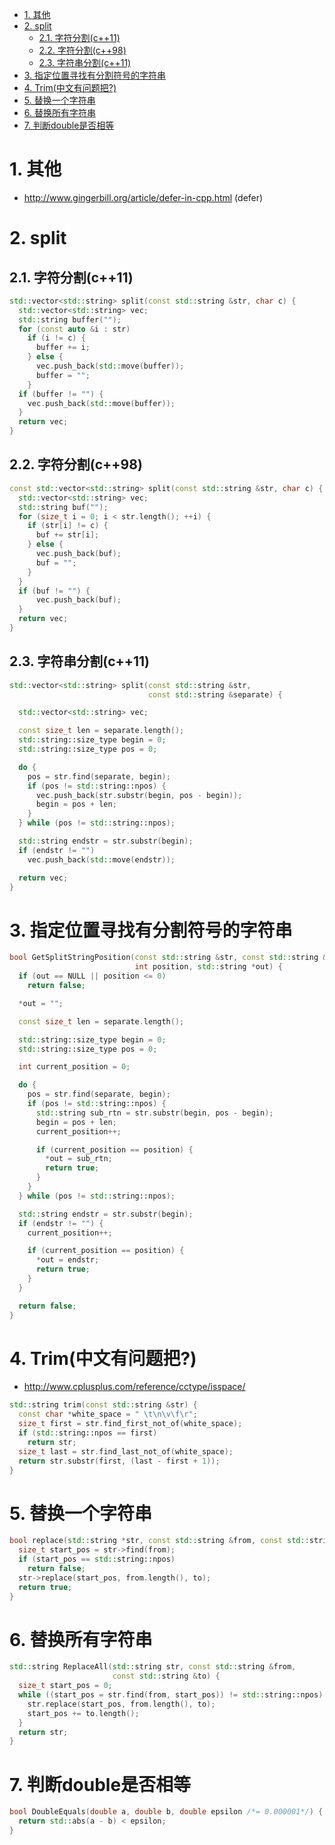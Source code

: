 

<!-- TOC -->

- [1. 其他](#1-其他)
- [2. split](#2-split)
    - [2.1. 字符分割(c++11)](#21-字符分割c11)
    - [2.2. 字符分割(c++98)](#22-字符分割c98)
    - [2.3. 字符串分割(c++11)](#23-字符串分割c11)
- [3. 指定位置寻找有分割符号的字符串](#3-指定位置寻找有分割符号的字符串)
- [4. Trim(中文有问题把?)](#4-trim中文有问题把)
- [5. 替换一个字符串](#5-替换一个字符串)
- [6. 替换所有字符串](#6-替换所有字符串)
- [7. 判断double是否相等](#7-判断double是否相等)

<!-- /TOC -->


<a id="markdown-1-其他" name="1-其他"></a>
# 1. 其他 

* http://www.gingerbill.org/article/defer-in-cpp.html (defer)

<a id="markdown-2-split" name="2-split"></a>
# 2. split

<a id="markdown-21-字符分割c11" name="21-字符分割c11"></a>
## 2.1. 字符分割(c++11)
```c++
std::vector<std::string> split(const std::string &str, char c) {
  std::vector<std::string> vec;
  std::string buffer("");
  for (const auto &i : str)
    if (i != c) {
      buffer += i;
    } else {
      vec.push_back(std::move(buffer));
      buffer = "";
    }
  if (buffer != "") {
    vec.push_back(std::move(buffer));
  }
  return vec;
}
```

<a id="markdown-22-字符分割c98" name="22-字符分割c98"></a>
## 2.2. 字符分割(c++98)
```c++
const std::vector<std::string> split(const std::string &str, char c) {
  std::vector<std::string> vec;
  std::string buf("");
  for (size_t i = 0; i < str.length(); ++i) {
    if (str[i] != c) {
      buf += str[i];
    } else {
      vec.push_back(buf);
      buf = "";
    }
  }
  if (buf != "") {
      vec.push_back(buf);
  }
  return vec;
}
```

<a id="markdown-23-字符串分割c11" name="23-字符串分割c11"></a>
## 2.3. 字符串分割(c++11)

```c++
std::vector<std::string> split(const std::string &str,
                               const std::string &separate) {

  std::vector<std::string> vec;

  const size_t len = separate.length();
  std::string::size_type begin = 0;
  std::string::size_type pos = 0;

  do {
    pos = str.find(separate, begin);
    if (pos != std::string::npos) {
      vec.push_back(str.substr(begin, pos - begin));
      begin = pos + len;
    }
  } while (pos != std::string::npos);

  std::string endstr = str.substr(begin);
  if (endstr != "")
    vec.push_back(std::move(endstr));

  return vec;
}
```

<a id="markdown-3-指定位置寻找有分割符号的字符串" name="3-指定位置寻找有分割符号的字符串"></a>
# 3. 指定位置寻找有分割符号的字符串
```c++
bool GetSplitStringPosition(const std::string &str, const std::string &separate,
                            int position, std::string *out) {
  if (out == NULL || position <= 0)
    return false;

  *out = "";

  const size_t len = separate.length();

  std::string::size_type begin = 0;
  std::string::size_type pos = 0;

  int current_position = 0;

  do {
    pos = str.find(separate, begin);
    if (pos != std::string::npos) {
      std::string sub_rtn = str.substr(begin, pos - begin);
      begin = pos + len;
      current_position++;

      if (current_position == position) {
        *out = sub_rtn;
        return true;
      }
    }
  } while (pos != std::string::npos);

  std::string endstr = str.substr(begin);
  if (endstr != "") {
    current_position++;

    if (current_position == position) {
      *out = endstr;
      return true;
    }
  }

  return false;
}
```

<a id="markdown-4-trim中文有问题把" name="4-trim中文有问题把"></a>
# 4. Trim(中文有问题把?)
* http://www.cplusplus.com/reference/cctype/isspace/
```c++
std::string trim(const std::string &str) {
  const char *white_space = " \t\n\v\f\r";
  size_t first = str.find_first_not_of(white_space);
  if (std::string::npos == first)
    return str;
  size_t last = str.find_last_not_of(white_space);
  return str.substr(first, (last - first + 1));
}
```

<a id="markdown-5-替换一个字符串" name="5-替换一个字符串"></a>
# 5. 替换一个字符串

```c++
bool replace(std::string *str, const std::string &from, const std::string &to) {
  size_t start_pos = str->find(from);
  if (start_pos == std::string::npos)
    return false;
  str->replace(start_pos, from.length(), to);
  return true;
}
```

<a id="markdown-6-替换所有字符串" name="6-替换所有字符串"></a>
# 6. 替换所有字符串

```c++
std::string ReplaceAll(std::string str, const std::string &from,
                       const std::string &to) {
  size_t start_pos = 0;
  while ((start_pos = str.find(from, start_pos)) != std::string::npos) {
    str.replace(start_pos, from.length(), to);
    start_pos += to.length();
  }
  return str;
}
```

<a id="markdown-7-判断double是否相等" name="7-判断double是否相等"></a>
# 7. 判断double是否相等

```c++
bool DoubleEquals(double a, double b, double epsilon /*= 0.000001*/) {
  return std::abs(a - b) < epsilon;
}
```
